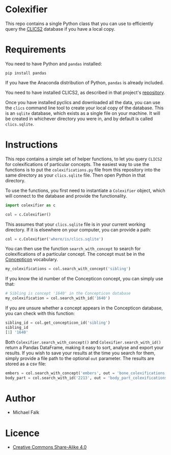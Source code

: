 # Colexifier

This repo contains a single Python class that you can use to efficiently query the [CLICS2](https://clics.clld.org/) database if you have a local copy.

# Requirements

You need to have Python and `pandas` installed:

```
pip install pandas
```

If you have the Anaconda distribution of Python, `pandas` is already included.

You need to have installed CLICS2, as described in that project's [repository](https://github.com/clics/clics2).

Once you have installed pyclics and downloaded all the data, you can use the `clics` command line tool to create your local copy of the database. This is an `sqlite` database, which exists as a single file on your machine. It will be created in whichever directory you were in, and by default is called `clics.sqlite`.

# Instructions

This repo contains a simple set of helper functions, to let you query `CLICS2` for colexifications of particular concepts. The easiest way to use the functions is to put the `colexifications.py` file from this repository into the same directory as your `clics.sqlite` file. Then open Python in that directory.

To use the functions, you first need to instantiate a `Colexifier` object, which will connect to the database and provide the functionality.
```python
import colexifier as c

col = c.Colexifier()
```
This assumes that your `clics.sqlite` file is in your current working directory. If it is elsewhere on your computer, you can provide a path:
```python
col = c.Colexifier('where/is/clics.sqlite')
```
You can then use the function `search_with_concept` to search for colexifications of a particular concept. The concept must be in the [Concepticon](https://concepticon.clld.org/) vocabulary.
```python
my_colexifications = col.search_with_concept('sibling')
```
If you know the id number of the Concepticon concept, you can simply use that:
```python
# Sibling is concept '1640' in the Concepticon database
my_colexification = col.search_with_id('1640')
```
If you are unsure whether a concept appears in the Concepticon database, you can check with this function:
```python
sibling_id = col.get_concepticon_id('sibling')
sibling_id
[1] '1640'
```
Both `Colexifier.search_with_concept()` and `Colexifier.search_with_id()` return a Pandas DataFrame, making it easy to sort, analyse and export your results. If you wish to save your results at the time you search for them, simply provide a file path to the optional `out` parameter. The results are stored as a csv file:
```python
embers = col.search_with_concept('embers', out = 'bone_colexifications.csv')
body_part = col.search_with_id('2213', out = 'body_part_colexifications.csv')
```

# Author

* Michael Falk

# Licence

* [Creative Commons Share-Alike 4.0](https://creativecommons.org/licenses/by-sa/4.0/)